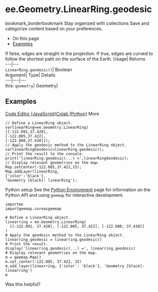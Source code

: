  
#  ee.Geometry.LinearRing.geodesic 
bookmark_borderbookmark Stay organized with collections  Save and categorize content based on your preferences.
  * On this page
  * [Examples](https://developers.google.com/earth-engine/apidocs/ee-geometry-linearring-geodesic#examples)


If false, edges are straight in the projection. If true, edges are curved to follow the shortest path on the surface of the Earth. 
Usage| Returns  
---|---  
`LinearRing.geodesic()`| Boolean  
Argument| Type| Details  
---|---|---  
this: `geometry`| Geometry|   
## Examples
[Code Editor (JavaScript)](https://developers.google.com/earth-engine/apidocs/ee-geometry-linearring-geodesic#code-editor-javascript-sample)[Colab (Python)](https://developers.google.com/earth-engine/apidocs/ee-geometry-linearring-geodesic#colab-python-sample) More
```
// Define a LinearRing object.
varlinearRing=ee.Geometry.LinearRing(
[[-122.091,37.420],
[-122.085,37.422],
[-122.080,37.430]]);
// Apply the geodesic method to the LinearRing object.
varlinearRingGeodesic=linearRing.geodesic();
// Print the result to the console.
print('linearRing.geodesic(...) =',linearRingGeodesic);
// Display relevant geometries on the map.
Map.setCenter(-122.085,37.422,15);
Map.addLayer(linearRing,
{'color':'black'},
'Geometry [black]: linearRing');
```
Python setup
See the [ Python Environment](https://developers.google.com/earth-engine/guides/python_install) page for information on the Python API and using `geemap` for interactive development.
```
importee
importgeemap.coreasgeemap
```
```
# Define a LinearRing object.
linearring = ee.Geometry.LinearRing(
  [[-122.091, 37.420], [-122.085, 37.422], [-122.080, 37.430]]
)
# Apply the geodesic method to the LinearRing object.
linearring_geodesic = linearring.geodesic()
# Print the result.
display('linearring.geodesic(...) =', linearring_geodesic)
# Display relevant geometries on the map.
m = geemap.Map()
m.set_center(-122.085, 37.422, 15)
m.add_layer(linearring, {'color': 'black'}, 'Geometry [black]: linearring')
m
```

Was this helpful?
